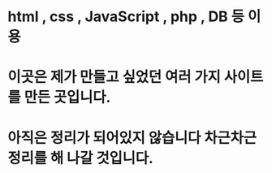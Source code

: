 # html , css , JavaScript , php , DB  등 이용
# 이곳은 제가 만들고 싶었던 여러 가지 사이트를 만든 곳입니다. 
# 아직은 정리가 되어있지 않습니다 차근차근 정리를 해 나갈 것입니다.
